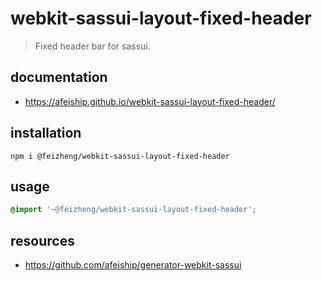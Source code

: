 # webkit-sassui-layout-fixed-header
> Fixed header bar for sassui.

## documentation
- https://afeiship.github.io/webkit-sassui-layout-fixed-header/

## installation
```shell
npm i @feizheng/webkit-sassui-layout-fixed-header
```

## usage
```scss
@import '~@feizheng/webkit-sassui-layout-fixed-header';
```

## resources
- https://github.com/afeiship/generator-webkit-sassui
